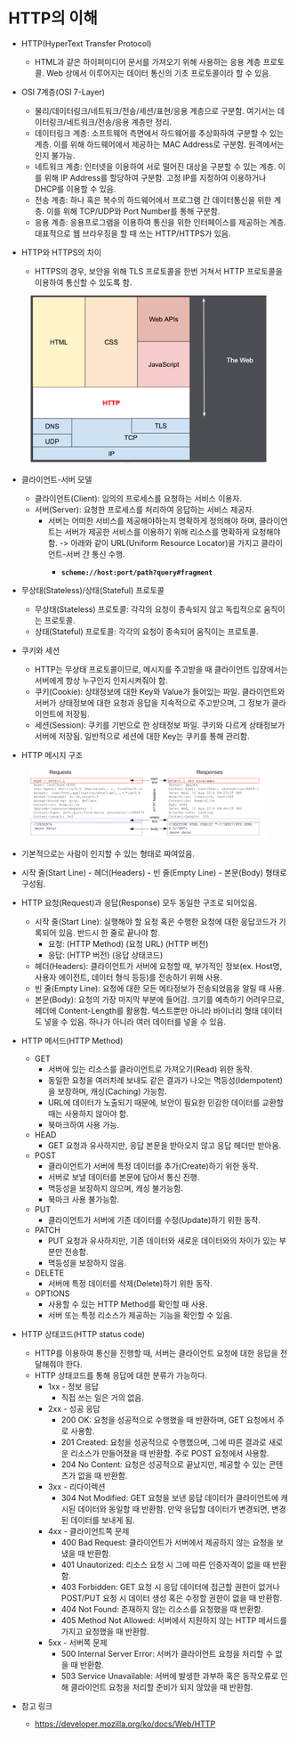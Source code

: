 # HTTP의 이해

* HTTP(HyperText Transfer Protocol)
  * HTML과 같은 하이퍼미디어 문서를 가져오기 위해 사용하는 응용 계층 프로토콜. Web 상에서 이루어지는 데이터 통신의 기초 프로토콜이라 할 수 있음.

* OSI 7계층(OSI 7-Layer)
  * 물리/데이터링크/네트워크/전송/세션/표현/응용 계층으로 구분함. 여기서는 데이터링크/네트워크/전송/응용 계층만 정리.
  * 데이터링크 계층: 소프트웨어 측면에서 하드웨어를 추상화하여 구분할 수 있는 계층. 이를 위해 하드웨어에서 제공하는 MAC Address로 구분함. 원격에서는 인지 불가능.
  * 네트워크 계층: 인터넷을 이용하여 서로 떨어진 대상을 구분할 수 있는 계층. 이를 위해 IP Address를 할당하여 구분함. 고정 IP를 지정하여 이용하거나 DHCP를 이용할 수 있음.
  * 전송 계층: 하나 혹은 복수의 하드웨어에서 프로그램 간 데이터통신을 위한 계층. 이를 위해 TCP/UDP와 Port Number를 통해 구분함.
  * 응용 계층: 응용프로그램을 이용하여 통신을 위한 인터페이스를 제공하는 계층. 대표적으로 웹 브라우징을 할 때 쓰는 HTTP/HTTPS가 있음.

* HTTP와 HTTPS의 차이
  * HTTPS의 경우, 보안을 위해 TLS 프로토콜을 한번 거쳐서 HTTP 프로토콜을 이용하여 통신할 수 있도록 함.

<figure><img src="./images/http-layers.png" alt=""><figcaption></figcaption></figure>

* 클라이언트-서버 모델
  * 클라이언트(Client): 임의의 프로세스를 요청하는 서비스 이용자.
  * 서버(Server): 요청한 프로세스를 처리하여 응답하는 서비스 제공자.
    * 서버는 어떠한 서비스를 제공해야하는지 명확하게 정의해야 하며, 클라이언트는 서버가 제공한 서비스를 이용하기 위해 리소스를 명확하게 요청해야 함. -> 아래와 같이 URL(Uniform Resource Locator)을 가지고 클라이언트-서버 간 통신 수행.
      * <pre class="language-ini"><code class="lang-ini"><strong>scheme://host:port/path?query#fragment
        </strong></code></pre>

* 무상태(Stateless)/상태(Stateful) 프로토콜
  * 무상태(Stateless) 프로토콜: 각각의 요청이 종속되지 않고 독립적으로 움직이는 프로토콜.
  * 상태(Stateful) 프로토콜: 각각의 요청이 종속되어 움직이는 프로토콜.

* 쿠키와 세션
  * HTTP는 무상태 프로토콜이므로, 메시지를 주고받을 때 클라이언트 입장에서는 서버에게 항상 누구인지 인지시켜줘야 함.
  * 쿠키(Cookie): 상태정보에 대한 Key와 Value가 들어있는 파일. 클라이언트와 서버가 상태정보에 대한 요청과 응답을 지속적으로 주고받으며, 그 정보가 클라이언트에 저장됨.
  * 세션(Session): 쿠키를 기반으로 한 상태정보 파일. 쿠키와 다르게 상태정보가 서버에 저장됨. 일반적으로 세션에 대한 Key는 쿠키를 통해 관리함.

* HTTP 메시지 구조

<figure><img src="./images/httpmsgstructure2.png" alt=""><figcaption></figcaption></figure>

* 기본적으로는 사람이 인지할 수 있는 형태로 짜여있음.
* 시작 줄(Start Line) - 헤더(Headers) - 빈 줄(Empty Line) - 본문(Body) 형태로 구성됨.
* HTTP 요청(Request)과 응답(Response) 모두 동일한 구조로 되어있음.
  * 시작 줄(Start Line): 실행해야 할 요청 혹은 수행한 요청에 대한 응답코드가 기록되어 있음. 반드시 한 줄로 끝나야 함.
    * 요청: (HTTP Method) (요청 URL) (HTTP 버전)
    * 응답: (HTTP 버전) (응답 상태코드)
  * 헤더(Headers): 클라이언트가 서버에 요청할 때, 부가적인 정보(ex. Host명, 사용자 에이전트, 데이터 형식 등등)를 전송하기 위해 사용.
  * 빈 줄(Empty Line): 요청에 대한 모든 메타정보가 전송되었음을 알릴 때 사용.
  * 본문(Body): 요청의 가장 마지막 부분에 들어감. 크기를 예측하기 어려우므로, 헤더에 Content-Length를 활용함. 텍스트뿐만 아니라 바이너리 형태 데이터도 넣을 수 있음. 하나가 아니라 여러 데이터를 넣을 수 있음.



* HTTP 메서드(HTTP Method)
  * GET
    * 서버에 있는 리소스를 클라이언트로 가져오기(Read) 위한 동작.
    * 동일한 요청을 여러차례 보내도 같은 결과가 나오는 멱등성(Idempotent)을 보장하며, 캐싱(Caching) 가능함.
    * URL에 데이터가 노출되기 때문에, 보안이 필요한 민감한 데이터를 교환할때는 사용하지 않아야 함.
    * 북마크하여 사용 가능.
  * HEAD
    * GET 요청과 유사하지만, 응답 본문을 받아오지 않고 응답 헤더만 받아옴.
  * POST
    * 클라이언트가 서버에 특정 데이터를 추가(Create)하기 위한 동작.
    * 서버로 보낼 데이터를 본문에 담아서 통신 진행.
    * 멱등성을 보장하지 않으며, 캐싱 불가능함.
    * 북마크 사용 불가능함.
  * PUT
    * 클라이언트가 서버에 기존 데이터를 수정(Update)하기 위한 동작.
  * PATCH
    * PUT 요청과 유사하지만, 기존 데이터와 새로운 데이터와의 차이가 있는 부분만 전송함.
    * 멱등성을 보장하지 않음.
  * DELETE
    * 서버에 특정 데이터를 삭제(Delete)하기 위한 동작.
  * OPTIONS
    * 사용할 수 있는 HTTP Method를 확인할 때 사용.
    * 서버 또는 특정 리소스가 제공하는 기능을 확인할 수 있음.

* HTTP 상태코드(HTTP status code)
  * HTTP를 이용하여 통신을 진행할 때, 서버는 클라이언트 요청에 대한 응답을 전달해줘야 한다.
  * HTTP 상태코드를 통해 응답에 대한 분류가 가능하다.
    * 1xx - 정보 응답
      * 직접 쓰는 일은 거의 없음.
    * 2xx - 성공 응답
      * 200 OK: 요청을 성공적으로 수행했을 때 반환하며, GET 요청에서 주로 사용함.
      * 201 Created: 요청을 성공적으로 수행했으며, 그에 따른 결과로 새로운 리소스가 만들어졌을 때 반환함. 주로 POST 요청에서 사용함.
      * 204 No Content: 요청은 성공적으로 끝났지만, 제공할 수 있는 콘텐츠가 없을 때 반환함.
    * 3xx - 리다이렉션
      * 304 Not Modified: GET 요청을 보낸 응답 데이터가 클라이언트에 캐시된 데이터와 동일할 때 반환함. 만약 응답할 데이터가 변경되면, 변경된 데이터를 보내게 됨.
    * 4xx - 클라이언트쪽 문제
      * 400 Bad Request: 클라이언트가 서버에서 제공하지 않는 요청을 보냈을 때 반환함.
      * 401 Unautorized: 리소스 요청 시 그에 따른 인증자격이 없을 때 반환함.
      * 403 Forbidden: GET 요청 시 응답 데이터에 접근할 권한이 없거나 POST/PUT 요청 시 데이터 생성 혹은 수정할 권한이 없을 때 반환함.
      * 404 Not Found: 존재하지 않는 리소스를 요청했을 때 반환함.
      * 405 Method Not Allowed: 서버에서 지원하지 않는 HTTP 메서드를 가지고 요청했을 때 반환함.
    * 5xx - 서버쪽 문제
      * 500 Internal Server Error: 서버가 클라이언트 요청을 처리할 수 없을 때 반환함.
      * 503 Service Unavailable: 서버에 발생한 과부하 혹은 동작오류로 인해 클라이언트 요청을 처리할 준비가 되지 않았을 때 반환함.

* 참고 링크
  * https://developer.mozilla.org/ko/docs/Web/HTTP
